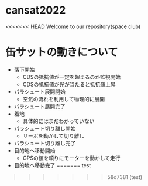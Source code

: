 # cansat2022
<<<<<<< HEAD
Welcome to our repository(space club)

# 缶サットの動きについて
- 落下開始
  - CDSの抵抗値が一定を超えるのか監視開始
  - CDSの抵抗値が光が当たると抵抗値上昇
- パラシュート展開開始
  - 空気の流れを利用して物理的に展開
- パラシュート展開完了
- 着地
  - 具体的にはまだわかっていない
- パラシュート切り離し開始
  - サーボを動かして切り離し
- パラシュート切り離し完了
- 目的地へ移動開始
  - GPSの値を頼りにモーターを動かして走行
- 目的地へ移動完了
=======
test
>>>>>>> 58d7381 (test)
